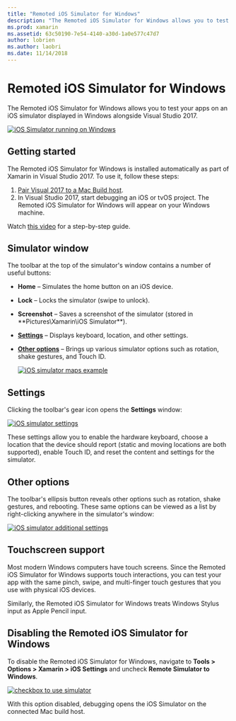 ```yaml
---
title: "Remoted iOS Simulator for Windows"
description: "The Remoted iOS Simulator for Windows allows you to test your apps on an iOS simulator displayed in Windows alongside Visual Studio 2017."
ms.prod: xamarin
ms.assetid: 63c50190-7e54-4140-a30d-1a0e577c47d7
author: lobrien
ms.author: laobri
ms.date: 11/14/2018
---
```


# Remoted iOS Simulator for Windows

The Remoted iOS Simulator for Windows allows you to test your apps on an
iOS simulator displayed in Windows alongside Visual Studio 2017.

[![](images/hero-sml.png "iOS Simulator running on Windows")](images/hero.png#lightbox)

## Getting started

The Remoted iOS Simulator for Windows is installed automatically as part
of Xamarin in Visual Studio 2017. To use it, follow these steps:

1. [Pair Visual 2017 to a Mac Build host](~/ios/get-started/installation/windows/connecting-to-mac/index.md).
2. In Visual Studio 2017, start debugging an iOS or tvOS project. The 
Remoted iOS Simulator for Windows will appear on your Windows machine.

Watch [this video](deploy.md) for a step-by-step guide.

## Simulator window

The toolbar at the top of the simulator's window contains a number of 
useful buttons:

- **Home** – Simulates the home button on an iOS device.
- **Lock** – Locks the simulator (swipe to unlock).
- **Screenshot** – Saves a screenshot of the simulator (stored in **Pictures\Xamarin\iOS Simulator\**).
- [**Settings**](#settings) – Displays keyboard, location, and other settings.
- [**Other options**](#other-options) – Brings up various simulator options such as rotation, shake gestures, and Touch ID.

    [![](images/maps-app-sml.png "iOS simulator maps example")](images/maps-app.png#lightbox)

## Settings

Clicking the toolbar's gear icon opens the **Settings** window:

[![](images/settings-sml.png "iOS simulator settings")](images/settings.png#lightbox)

These settings allow you to enable the hardware keyboard, choose a
location that the device should report (static and moving locations are
both supported), enable Touch ID, and reset the content and settings for
the simulator.

## Other options

The toolbar's ellipsis button reveals other options such as rotation,
shake gestures, and rebooting. These same options can be viewed as a list
by right-clicking anywhere in the simulator's window:

[![](images/more-sml.png "iOS simulator additional settings")](images/more.png#lightbox)

## Touchscreen support

Most modern Windows computers have touch screens. Since the Remoted iOS
Simulator for Windows supports touch interactions, you can test your app
with the same pinch, swipe, and multi-finger touch gestures that you use
with physical iOS devices.

Similarly, the Remoted iOS Simulator for Windows treats Windows Stylus
input as Apple Pencil input.

## Disabling the Remoted iOS Simulator for Windows

To disable the Remoted iOS Simulator for Windows, navigate to 
**Tools > Options > Xamarin > iOS Settings** and uncheck 
**Remote Simulator to Windows**.

[![](images/options-sml.png "checkbox to use simulator")](images/options.png#lightbox)

With this option disabled, debugging opens the iOS Simulator on 
the connected Mac build host.
